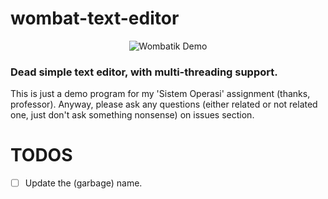 # wombat-text-editor

<p align="center">
  <img src="https://preview.ibb.co/gbFZvf/b00m.png" alt="Wombatik Demo" />
</p>

### Dead simple text editor, with multi-threading support. 

This is just a demo program for my 'Sistem Operasi' assignment (thanks, professor). 
Anyway, please ask any questions (either related or not related one, just don't ask something nonsense) on issues section.

# TODOS

- [ ] Update the (garbage) name.
